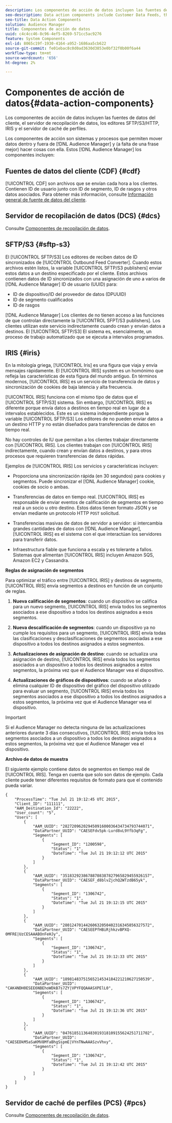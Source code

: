 ```yaml
---
description: Los componentes de acción de datos incluyen las fuentes de datos del cliente, el servidor de recopilación de datos, los editores SFTP/S3/HTTP, IRIS y el servidor de caché de perfiles.
seo-description: Data action components include Customer Data Feeds, the Data Collection Server, SFTP/S3/HTTP publishers, IRIS, and the Profile Cache Server.
seo-title: Data Action Components
solution: Audience Manager
title: Componentes de acción de datos
uuid: c4c4cc46-8c96-4ef5-8269-571cc5ac9276
feature: System Components
exl-id: 8065c19f-1930-4164-a952-1686aa5cb622
source-git-commit: fe01ebac8c0d0ad3630d3853e0bf32f0b00f6a44
workflow-type: tm+mt
source-wordcount: '656'
ht-degree: 2%

---
```


# Componentes de acción de datos{#data-action-components}

Los componentes de acción de datos incluyen las fuentes de datos del cliente, el servidor de recopilación de datos, los editores SFTP/S3/HTTP, IRIS y el servidor de caché de perfiles.

<!-- 

c_compact.xml

 -->

Los componentes de acción son sistemas y procesos que permiten mover datos dentro y fuera de [!DNL Audience Manager] y (a falta de una frase mejor) hacer cosas con ella. Estos [!DNL Audience Manager] los componentes incluyen:

## Fuentes de datos del cliente (CDF) {#cdf}

[!UICONTROL CDF] son archivos que se envían cada hora a los clientes. Contienen ID de usuario junto con ID de segmento, ID de rasgos y otros datos asociados. Para obtener más información, consulte [Información general de fuente de datos del cliente](../../features/cdf-files.md).

## Servidor de recopilación de datos (DCS) {#dcs}

Consulte [Componentes de recopilación de datos](../../reference/system-components/components-data-collection.md).

## SFTP/S3 {#sftp-s3}

El [!UICONTROL SFTP/S3] Los editores de reciben datos de ID sincronizados de [!UICONTROL Outbound Feed Converter]. Cuando estos archivos estén listos, la variable [!UICONTROL SFTP/S3 publishers] enviar estos datos a un destino especificado por el cliente. Estos archivos contienen datos de ID sincronizados con una asignación de uno a varios de [!DNL Audience Manager] ID de usuario (UUID) para:

* ID de dispositivo/ID del proveedor de datos (DPUUID)
* ID de segmento cualificados
* ID de rasgos

[!DNL Audience Manager] Los clientes de no tienen acceso a las funciones de que controlan directamente la [!UICONTROL SFPT/S3 publishers]. Los clientes utilizan este servicio indirectamente cuando crean y envían datos a destinos. El [!UICONTROL SFTP/S3] El sistema es, esencialmente, un proceso de trabajo automatizado que se ejecuta a intervalos programados.

## IRIS {#iris}

En la mitología griega, [!UICONTROL Iris] es una figura que viaja y envía mensajes rápidamente. El [!UICONTROL IRIS] system es un homónimo que refleja las características de esta figura del mundo antiguo. En términos modernos, [!UICONTROL IRIS] es un servicio de transferencia de datos y sincronización de cookies de baja latencia y alta frecuencia.

[!UICONTROL IRIS] funciona con el mismo tipo de datos que el [!UICONTROL SFTP/S3] sistema. Sin embargo, [!UICONTROL IRIS] es diferente porque envía datos a destinos en tiempo real en lugar de a intervalos establecidos. Este es un sistema independiente porque la variable [!UICONTROL SFTP/S3] Los editores de no pueden enviar datos a un destino HTTP y no están diseñados para transferencias de datos en tiempo real.

No hay controles de IU que permitan a los clientes trabajar directamente con [!UICONTROL IRIS]. Los clientes trabajan con [!UICONTROL IRIS] indirectamente, cuando crean y envían datos a destinos, y para otros procesos que requieren transferencias de datos rápidas.

Ejemplos de [!UICONTROL IRIS] Los servicios y características incluyen:

* Proporciona una sincronización rápida (en 30 segundos) para cookies y segmentos. Puede sincronizar el [!DNL Audience Manager] cookie, cookies de socio o ambas.
* Transferencias de datos en tiempo real. [!UICONTROL IRIS] es responsable de enviar eventos de calificación de segmentos en tiempo real a un socio u otro destino. Estos datos tienen formato JSON y se envían mediante un protocolo HTTP `POST` solicitud.

* Transferencias masivas de datos de servidor a servidor: si intercambia grandes cantidades de datos con [!DNL Audience Manager], [!UICONTROL IRIS] es el sistema con el que interactúan los servidores para transferir datos.

* Infraestructura fiable que funciona a escala y es tolerante a fallos. Sistemas que alimentan [!UICONTROL IRIS] incluyen Amazon SQS, Amazon EC2 y Cassandra.

**Reglas de asignación de segmentos**

Para optimizar el tráfico entre [!UICONTROL IRIS] y destinos de segmento, [!UICONTROL IRIS] envía segmentos a destinos en función de un conjunto de reglas.

1. **Nueva calificación de segmentos**: cuando un dispositivo se califica para un nuevo segmento, [!UICONTROL IRIS] envía todos los segmentos asociados a ese dispositivo a todos los destinos asignados a esos segmentos.

1. **Nueva descalificación de segmentos**: cuando un dispositivo ya no cumple los requisitos para un segmento, [!UICONTROL IRIS] envía todas las clasificaciones y desclasificaciones de segmentos asociadas a ese dispositivo a todos los destinos asignados a estos segmentos.

1. **Actualizaciones de asignación de destino**: cuando se actualiza una asignación de destino, [!UICONTROL IRIS] envía todos los segmentos asociados a un dispositivo a todos los destinos asignados a estos segmentos, la próxima vez que el Audience Manager vea el dispositivo.

1. **Actualizaciones de gráficos de dispositivos**: cuando se añade o elimina cualquier ID de dispositivo del gráfico del dispositivo utilizado para evaluar un segmento, [!UICONTROL IRIS] envía todos los segmentos asociados a ese dispositivo a todos los destinos asignados a estos segmentos, la próxima vez que el Audience Manager vea el dispositivo.

>[!IMPORTANT]
>
>Si el Audience Manager no detecta ninguna de las actualizaciones anteriores durante 3 días consecutivos, [!UICONTROL IRIS] envía todos los segmentos asociados a un dispositivo a todos los destinos asignados a estos segmentos, la próxima vez que el Audience Manager vea el dispositivo.

**Archivo de datos de muestra**

El siguiente ejemplo contiene datos de segmentos en tiempo real de [!UICONTROL IRIS]. Tenga en cuenta que solo son datos de ejemplo. Cada cliente puede tener diferentes requisitos de formato para que el contenido pueda variar.

```
{
    "ProcessTime": "Tue Jul 21 19:12:45 UTC 2015",
    "Client_ID": "111111",
    "AAM_Destination_Id": "22222",
    "User_count": "5",
    "Users": [
        {
            "AAM_UUID": "28272096202945091600036434734793744071",
            "DataPartner_UUID": "CAESEFdv5pk-Lurd8vL9Yfb3qFg",
            "Segments": [
                {
                    "Segment_ID": "1200598",
                    "Status": "1",
                    "DateTime": "Tue Jul 21 19:12:12 UTC 2015"
                }
            ]
        },
        {
            "AAM_UUID": "35183292386788708387827965829455926157",
            "DataPartner_UUID": "CAESEF_d8blvZjchQ2WTzdB65yk",
            "Segments": [
                {
                    "Segment_ID": "1306742",
                    "Status": "1",
                    "DateTime": "Tue Jul 21 19:12:15 UTC 2015"
                }
            ]
        },
        {
            "AAM_UUID": "28012470144260632050402316345856327572",
            "DataPartner_UUID": "CAESEEPfHBiRjhkzvBPXQ-0MFRE|UzCESAAABOnFeHJy",
            "Segments": [
                {
                    "Segment_ID": "1306742",
                    "Status": "1",
                    "DateTime": "Tue Jul 21 19:12:33 UTC 2015"
                }
            ]
        },
        {
            "AAM_UUID": "18981483751565214534184221210627150539",
            "DataPartner_UUID": "CAK4NDH0ESEE6NBEhoWDkB7s7ZY|VPYFQQAAASXPElL0",
            "Segments": [
                {
                    "Segment_ID": "1306742",
                    "Status": "1",
                    "DateTime": "Tue Jul 21 19:12:36 UTC 2015"
                }
            ]
        },
        {
            "AAM_UUID": "04761851136483019318109155624251711702",
            "DataPartner_UUID": "CAESEDkM5aSaKMV8MfaBhgSspmE|VYnTNwAAASzvVhxy",
            "Segments": [
                {
                    "Segment_ID": "1306742",
                    "Status": "1",
                    "DateTime": "Tue Jul 21 19:12:42 UTC 2015"
                }
            ]
        }
    ]
}
```

## Servidor de caché de perfiles (PCS) {#pcs}

Consulte [Componentes de recopilación de datos](../../reference/system-components/components-data-collection.md).
